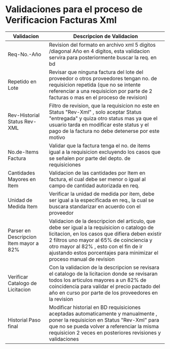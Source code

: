 # Validaciones para el proceso de Verificacion Facturas Xml  

| Validacion                        | Descripcion de Validacion          |
| --------------------------------- | ---------------------------------- |
|Req-No.-Año| Revision del formato en archivo xml 5 digitos /diagonal Año en 4 digitos, esta validacion servira para posteriormente buscar la req. en bd|
|Repetido en Lote|Revisar que ninguna factura del lote del proveedor o otros proveedores tengan no. de requisicion repetida (que no se intente referenciar a una requisicion por parte de 2 facturas o mas en el proceso de revision) |
|Rev-Historial Status Rev-XML| Filtro de revision, que la requisicion no este en Status "Rev-Xml" , solo aceptar Status "entregada" y quiza otro status mas ya que el usuario tarda en modificar este status y el pago de la factura no debe detenerse por este motivo|
|No.de-Items Factura|Validar que la factura tenga el no. de items igual a la requisicion excluyendo los casos que se señalen por parte del depto. de requisiciones|
|Cantidades Mayores en Item|Validacion de las cantidades por Item en factura, el cual debe ser menor o igual al campo de cantidad autorizada en req.|
|Unidad de Medida Item|Verificar la unidad de medida por item, debe ser igual a la especificada en req., la cual se buscara standarizar en acuerdo con el proveedor|
|Parser en Descripcion Item mayor a 82%| Validacion de la descripcion del articulo, que debe ser igual a la requisicion o catalogo de licitacion, en los casos que difiera deben existir 2 filtros uno mayor al 65% de coinciencia y otro mayor al 82% , esto con el fin de ir ajustando estos porcentajes para minimizar el proceso manual de revision| 
|Verificar Catalogo de Licitacion |Con la validacion de la descripcion se revisara el catalogo de la licitacion donde se revisaran todos los articulos mayores a un 82% de coincidencia para validar el precio pactado del año en curso por parte de los proveedores en la revision|
|Historial Paso final |Modificar historial en BD requisiciones aceptadas automaticamente y manualmente , poner la requisicion en Status "Rev-Xml" para que no se pueda volver a referenciar la misma requisicion 2 veces en posteriores revisiones y validaciones|
 
